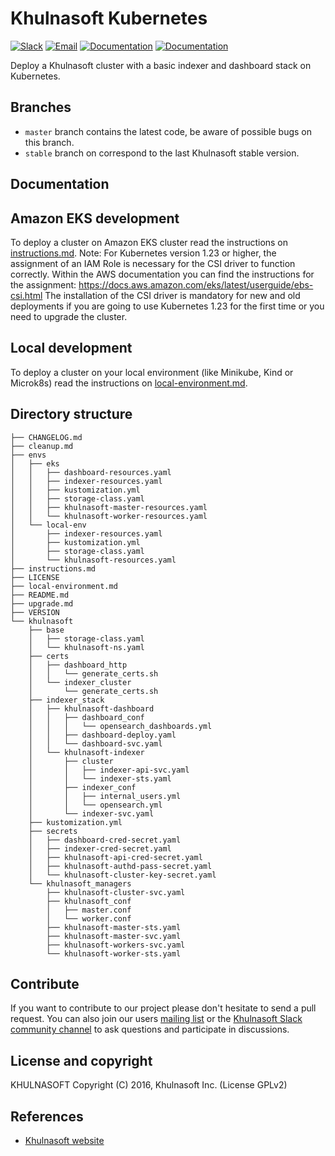 # Khulnasoft Kubernetes

[![Slack](https://img.shields.io/badge/slack-join-blue.svg)](https://khulnasoft.com/community/join-us-on-slack/)
[![Email](https://img.shields.io/badge/email-join-blue.svg)](https://groups.google.com/forum/#!forum/khulnasoft)
[![Documentation](https://img.shields.io/badge/docs-view-green.svg)](https://documentation.khulnasoft.com)
[![Documentation](https://img.shields.io/badge/web-view-green.svg)](https://khulnasoft.com)

Deploy a Khulnasoft cluster with a basic indexer and dashboard stack on Kubernetes.

## Branches

* `master` branch contains the latest code, be aware of possible bugs on this branch.
* `stable` branch on correspond to the last Khulnasoft stable version.


## Documentation

## Amazon EKS development

To deploy a cluster on Amazon EKS cluster read the instructions on [instructions.md](instructions.md).
Note: For Kubernetes version 1.23 or higher, the assignment of an IAM Role is necessary for the CSI driver to function correctly. Within the AWS documentation you can find the instructions for the assignment: https://docs.aws.amazon.com/eks/latest/userguide/ebs-csi.html
The installation of the CSI driver is mandatory for new and old deployments if you are going to use Kubernetes 1.23 for the first time or you need to upgrade the cluster.

## Local development

To deploy a cluster on your local environment (like Minikube, Kind or Microk8s) read the instructions on [local-environment.md](local-environment.md).

## Directory structure

    ├── CHANGELOG.md
    ├── cleanup.md
    ├── envs
    │   ├── eks
    │   │   ├── dashboard-resources.yaml
    │   │   ├── indexer-resources.yaml
    │   │   ├── kustomization.yml
    │   │   ├── storage-class.yaml
    │   │   ├── khulnasoft-master-resources.yaml
    │   │   └── khulnasoft-worker-resources.yaml
    │   └── local-env
    │       ├── indexer-resources.yaml
    │       ├── kustomization.yml
    │       ├── storage-class.yaml
    │       └── khulnasoft-resources.yaml
    ├── instructions.md
    ├── LICENSE
    ├── local-environment.md
    ├── README.md
    ├── upgrade.md
    ├── VERSION
    └── khulnasoft
        ├── base
        │   ├── storage-class.yaml
        │   └── khulnasoft-ns.yaml
        ├── certs
        │   ├── dashboard_http
        │   │   └── generate_certs.sh
        │   └── indexer_cluster
        │       └── generate_certs.sh
        ├── indexer_stack
        │   ├── khulnasoft-dashboard
        │   │   ├── dashboard_conf
        │   │   │   └── opensearch_dashboards.yml
        │   │   ├── dashboard-deploy.yaml
        │   │   └── dashboard-svc.yaml
        │   └── khulnasoft-indexer
        │       ├── cluster
        │       │   ├── indexer-api-svc.yaml
        │       │   └── indexer-sts.yaml
        │       ├── indexer_conf
        │       │   ├── internal_users.yml
        │       │   └── opensearch.yml
        │       └── indexer-svc.yaml
        ├── kustomization.yml
        ├── secrets
        │   ├── dashboard-cred-secret.yaml
        │   ├── indexer-cred-secret.yaml
        │   ├── khulnasoft-api-cred-secret.yaml
        │   ├── khulnasoft-authd-pass-secret.yaml
        │   └── khulnasoft-cluster-key-secret.yaml
        └── khulnasoft_managers
            ├── khulnasoft-cluster-svc.yaml
            ├── khulnasoft_conf
            │   ├── master.conf
            │   └── worker.conf
            ├── khulnasoft-master-sts.yaml
            ├── khulnasoft-master-svc.yaml
            ├── khulnasoft-workers-svc.yaml
            └── khulnasoft-worker-sts.yaml

## Contribute

If you want to contribute to our project please don't hesitate to send a pull request. You can also join our users [mailing list](https://groups.google.com/d/forum/khulnasoft) or the [Khulnasoft Slack community channel](https://khulnasoft.com/community/join-us-on-slack/) to ask questions and participate in discussions.

## License and copyright

KHULNASOFT
Copyright (C) 2016, Khulnasoft Inc.  (License GPLv2)

## References

* [Khulnasoft website](http://khulnasoft.com)
